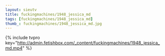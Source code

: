 ```yaml
--- 
layout: sieutv
title: fuckingmachines/1948_jessica_md
tags: [fuckingmachines/1948_jessica_md]
thumb_: fuckingmachines/1948_jessica_md.jpg
---
```

{% include tvpro key="http://admin.fetishbox.com/_content/fuckingmachines/1948_jessica_md.mp4" %} 
